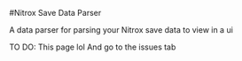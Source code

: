 #Nitrox Save Data Parser

A data parser for parsing your Nitrox save data to view in a ui 

TO DO:
This page lol
And go to the issues tab 


